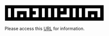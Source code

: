 ![logo](doc/img/tofmemo2_light.png)

Please access this [URL](https://banx-jp.github.io/tofmemo/) for information.
